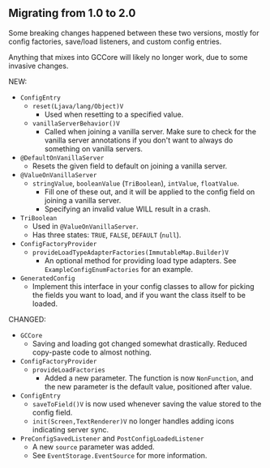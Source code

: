 ## Migrating from 1.0 to 2.0

Some breaking changes happened between these two versions, mostly for config factories, save/load listeners, and custom config entries.

Anything that mixes into GCCore will likely no longer work, due to some invasive changes.

NEW:
- `ConfigEntry`
    - `reset(Ljava/lang/Object)V`
        - Used when resetting to a specified value.
    - `vanillaServerBehavior()V`
        - Called when joining a vanilla server. Make sure to check for the vanilla server annotations if you don't want to always do something on vanilla servers.
- `@DefaultOnVanillaServer`
    - Resets the given field to default on joining a vanilla server.
- `@ValueOnVanillaServer`
    - `stringValue`, `booleanValue` (`TriBoolean`), `intValue`, `floatValue`.
        - Fill one of these out, and it will be applied to the config field on joining a vanilla server.
        - Specifying an invalid value WILL result in a crash.
- `TriBoolean`
    - Used in `@ValueOnVanillaServer`.
    - Has three states: `TRUE`, `FALSE`, `DEFAULT` (`null`).
- `ConfigFactoryProvider`
    - `provideLoadTypeAdapterFactories(ImmutableMap.Builder)V`
        - An optional method for providing load type adapters. See `ExampleConfigEnumFactories` for an example.
- `GeneratedConfig`
    - Implement this interface in your config classes to allow for picking the fields you want to load, and if you want the class itself to be loaded.

CHANGED:
- `GCCore`
    - Saving and loading got changed somewhat drastically. Reduced copy-paste code to almost nothing.
- `ConfigFactoryProvider`
    - `provideLoadFactories`
        - Added a new parameter. The function is now `NonFunction`, and the new parameter is the default value, positioned after value.
- `ConfigEntry`
    - `saveToField()V` is now used whenever saving the value stored to the config field.
    - `init(Screen,TextRenderer)V` no longer handles adding icons indicating server sync.
- `PreConfigSavedListener` and `PostConfigLoadedListener`
    - A new `source` parameter was added.
    - See `EventStorage.EventSource` for more information.